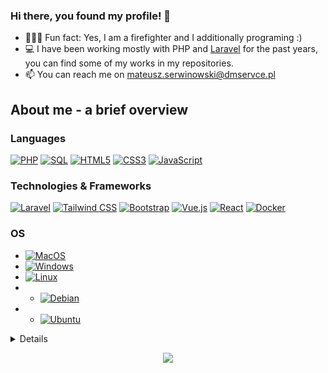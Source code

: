 ### Hi there, you found my profile! 👋

- 👨‍🚒🚒 Fun fact: Yes, I am a firefighter and I additionally programing :)
- :computer:  I have been working mostly with PHP and [Laravel](http://laravel.com) for the past years, you can find some of my works in my repositories.
- 📫 You can reach me on mateusz.serwinowski@dmservce.pl



## About me - a brief overview

### Languages
[![PHP](https://img.shields.io/badge/php-black?style=for-the-badge&logo=php)](https://github.com/serwin35)
[![SQL](https://img.shields.io/badge/sql-black?style=for-the-badge&logo=mysql)](https://github.co·m/serwin35)
[![HTML5](https://img.shields.io/badge/html5-black?style=for-the-badge&logo=html5)](https://hub.docker.com/u/serwin35)
[![CSS3](https://img.shields.io/badge/css3-black?style=for-the-badge&logo=css3)](https://hub.docker.com/u/serwin35)
[![JavaScript](https://img.shields.io/badge/javascript-black?style=for-the-badge&logo=javascript)](https://github.com/serwin35)

### Technologies & Frameworks
[![Laravel](https://img.shields.io/badge/laravel-black?style=for-the-badge&logo=laravel)](https://github.com/serwin35)
[![Tailwind CSS](https://img.shields.io/badge/tailwind_css-black?style=for-the-badge&logo=tailwindcss)](https://github.com/serwin35)
[![Bootstrap](https://img.shields.io/badge/bootstrap-black?style=for-the-badge&logo=bootstrap)](https://github.com/serwin35)
[![Vue.js](https://img.shields.io/badge/vue.js-black?style=for-the-badge&logo=vue.js)](https://github.com/serwin35)
[![React](https://img.shields.io/badge/react-black?style=for-the-badge&logo=react)](https://github.com/serwin35)
[![Docker](https://img.shields.io/badge/docker-black?style=for-the-badge&logo=docker)](https://hub.docker.com/u/serwin35)

### OS
 - [![MacOS](https://img.shields.io/badge/macOS-black?style=for-the-badge&logo=macOS)](https://github.com/serwin35)
 - [![Windows](https://img.shields.io/badge/Windows-black?style=for-the-badge&logo=Windows)](https://github.com/serwin35)
 - [![Linux](https://img.shields.io/badge/linux-black?style=for-the-badge&logo=Linux)](https://github.com/serwin35)
  - - [![Debian](https://img.shields.io/badge/debian-black?style=for-the-badge&logo=Debian)](https://github.com/serwin35)
  - - [![Ubuntu](https://img.shields.io/badge/Ubuntu-black?style=for-the-badge&logo=Ubuntu)](https://github.com/serwin35)

<details>
<p align="center">
  <a href="https://github.com/serwin35">
    <img src="http://github-profile-summary-cards.vercel.app/api/cards/profile-details?username=serwin35&theme=transparent" />
  </a>
  <a href="https://github.com/serwin35">
    <img src="https://github-readme-streak-stats.herokuapp.com/?user=serwin35&hide_border=true&card_width=338&theme=transparent" />
  </a>
  <a href="https://github.com/serwin35">
    <img src="http://github-profile-summary-cards.vercel.app/api/cards/stats?username=serwin35&theme=transparent" />
  </a>
  <a href="https://github.com/serwin35">
    <img src="https://github-readme-stats.vercel.app/api/top-langs/?username=serwin35&langs_count=10&exclude_repo=&hide=jupyter%20notebook,vim%20script,cmake,makefile,batchfile,emacs%20lisp,css,html&layout=default&card_width=699&hide_border=true&theme=transparent" />
  </a>
</p>
</details>

<p align="center">
  <a href="https://github.com/serwin35">
    <img src="https://komarev.com/ghpvc/?username=serwin35&color=blue&style=flat)" />
  </a>
</p>

<!--
**serwin35/serwin35** is a ✨ _special_ ✨ repository because its `README.md` (this file) appears on your GitHub profile.

Here are some ideas to get you started:

- 🔭 I’m currently working on ...
- 🌱 I’m currently learning ...
- 👯 I’m looking to collaborate on ...
- 🤔 I’m looking for help with ...
- 💬 Ask me about ...
- 📫 How to reach me: ...
- 😄 Pronouns: ...
- ⚡ Fun fact: ...
-->
